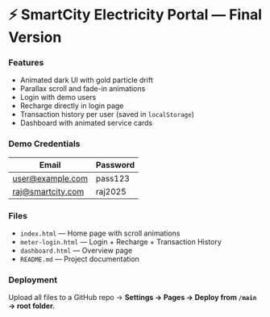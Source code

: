 # ⚡ SmartCity Electricity Portal — Final Version

### Features
- Animated dark UI with gold particle drift
- Parallax scroll and fade-in animations
- Login with demo users
- Recharge directly in login page
- Transaction history per user (saved in `localStorage`)
- Dashboard with animated service cards

### Demo Credentials
| Email | Password |
|--------|-----------|
| user@example.com | pass123 |
| raj@smartcity.com | raj2025 |

### Files
- `index.html` — Home page with scroll animations  
- `meter-login.html` — Login + Recharge + Transaction History  
- `dashboard.html` — Overview page  
- `README.md` — Project documentation

### Deployment
Upload all files to a GitHub repo → **Settings → Pages → Deploy from `/main` → root folder.**


